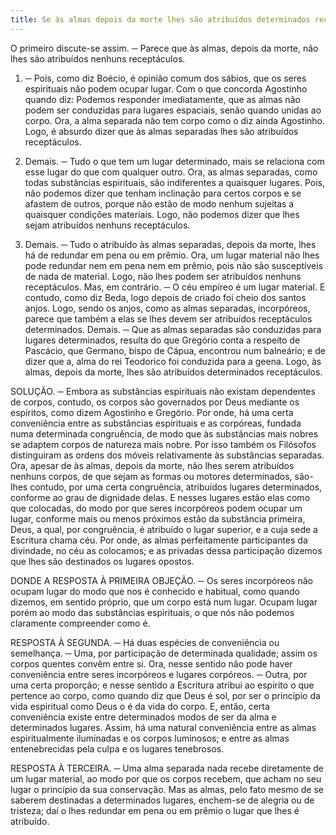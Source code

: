 ```yaml
---
title: Se às almas depois da morte lhes são atribuídos determinados receptáculos
---
```


O primeiro discute-se assim. ─ Parece que às almas, depois da morte, não lhes são atribuídos nenhuns receptáculos.  

1. ─ Pois, como diz Boécio, é opinião comum dos sábios, que os seres espirituais não podem ocupar lugar. Com o que concorda Agostinho quando diz: Podemos responder imediatamente, que as almas não podem ser conduzidas para lugares espaciais, senão quando unidas ao corpo. Ora, a alma separada não tem corpo como o diz ainda Agostinho. Logo, é absurdo dizer que às almas separadas lhes são atribuídos receptáculos.  

2. Demais. ─ Tudo o que tem um lugar determinado, mais se relaciona com esse lugar do que com qualquer outro. Ora, as almas separadas, como todas substâncias espirituais, são indiferentes a quaisquer lugares. Pois, não podemos dizer que tenham inclinação para certos corpos e se afastem de outros, porque não estão de modo nenhum sujeitas a quaisquer condições materiais. Logo, não podemos dizer que lhes sejam atribuídos nenhuns receptáculos.  

3. Demais. ─ Tudo o atribuído às almas separadas, depois da morte, lhes há de redundar em pena ou em prêmio. Ora, um lugar material não lhes pode redundar nem em pena nem em prêmio, pois não são susceptíveis de nada de material. Logo, não lhes podem ser atribuídos nenhuns receptáculos.  Mas, em contrário. ─ O céu empíreo é um lugar material. E contudo, como diz Beda, logo depois de criado foi cheio dos santos anjos. Logo, sendo os anjos, como as almas separadas, incorpóreos, parece que também a elas se lhes devem ser atribuídos receptáculos determinados. Demais. ─ Que as almas separadas são conduzidas para lugares determinados, resulta do que Gregório conta a respeito de Pascácio, que Germano, bispo de Cápua, encontrou num balneário; e de dizer que a, alma do rei Teodorico foi conduzida para a geena. Logo, às almas, depois da morte, lhes são atribuídos determinados receptáculos.  

SOLUÇÃO. ─ Embora as substâncias espirituais não existam dependentes de corpos, contudo, os corpos são governados por Deus mediante os espíritos, como dizem Agostinho e Gregório. Por onde, há uma certa conveniência entre as substâncias espirituais e as corpóreas, fundada numa determinada congruência, de modo que às substâncias mais nobres se adaptem corpos de natureza mais nobre. Por isso também os Filósofos distinguiram as ordens dos móveis relativamente às substâncias separadas. Ora, apesar de às almas, depois da morte, não lhes serem atribuídos nenhuns corpos, de que sejam as formas ou motores determinados, são-lhes contudo, por uma certa congruência, atribuídos lugares determinados, conforme ao grau de dignidade delas. E nesses lugares estão elas como que colocadas, do modo por que seres incorpóreos podem ocupar um lugar, conforme mais ou menos próximos estão da substância primeira, Deus, a qual, por congruência, é atribuído o lugar superior, e a cuja sede a Escritura chama céu. Por onde, as almas perfeitamente participantes da divindade, no céu as colocamos; e as privadas dessa participação dizemos que lhes são destinados os lugares opostos.  

DONDE A RESPOSTA À PRIMEIRA OBJEÇÃO. ─ Os seres incorpóreos não ocupam lugar do modo que nos é conhecido e habitual, como quando dizemos, em sentido próprio, que um corpo está num lugar. Ocupam lugar porém ao modo das substâncias espirituais, o que nós não podemos claramente compreender como é.  

RESPOSTA À SEGUNDA. ─ Há duas espécies de conveniência ou semelhança. ─ Uma, por participação de determinada qualidade; assim os corpos quentes convêm entre si. Ora, nesse sentido não pode haver conveniência entre seres incorpóreos e lugares corpóreos. ─ Outra, por uma certa proporção; e nesse sentido a Escritura atribui ao espírito o que pertence ao corpo, como quando diz que Deus é sol, por ser o princípio da vida espiritual como Deus o é da vida do corpo. E, então, certa conveniência existe entre determinados modos de ser da alma e determinados lugares. Assim, há uma natural conveniência entre as almas espiritualmente iluminadas e os corpos luminosos; e entre as almas entenebrecidas pela culpa e os lugares tenebrosos.  

RESPOSTA À TERCEIRA. ─ Uma alma separada nada recebe diretamente de um lugar material, ao modo por que os corpos recebem, que acham no seu lugar o princípio da sua conservação. Mas as almas, pelo fato mesmo de se saberem destinadas a determinados lugares, enchem-se de alegria ou de tristeza; daí o lhes redundar em pena ou em prêmio o lugar que lhes é atribuído.